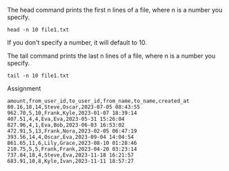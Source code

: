<p>
  The head command prints the first n lines of a file, where n is a number you specify.
</p>

```
head -n 10 file1.txt
```
<p>
  If you don't specify a number, it will default to 10.
</p>

<p>
  The tail command prints the last n lines of a file, where n is a number you specify.
</p>

```
tail -n 10 file1.txt
```
Assignment
```
amount,from_user_id,to_user_id,from_name,to_name,created_at
80.16,18,14,Steve,Oscar,2023-07-05 08:43:55
962.70,5,10,Frank,Kyle,2023-01-07 18:39:14
407.51,4,4,Eva,Eva,2023-05-31 15:26:04
827.96,4,1,Eva,Bob,2023-06-03 16:53:02
472.91,5,13,Frank,Nora,2023-02-05 06:47:19
393.56,14,4,Oscar,Eva,2023-09-04 14:04:54
861.65,11,6,Lily,Grace,2023-08-10 01:28:46
210.75,5,5,Frank,Frank,2023-04-20 03:23:14
737.84,18,4,Steve,Eva,2023-11-18 16:21:57
683.91,10,8,Kyle,Ivan,2023-11-11 18:57:27
```

